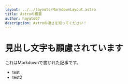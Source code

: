 ```yaml
---
layout: ../../layouts/MarkdownLayout.astro
title: Astroの概要
author: hayato07
description: Astroの凄さを知ってください！
---
```


# 見出し文字も顧慮されています

これはMarkdownで書かれた記事です。

- test
- test2
